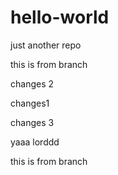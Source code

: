 # hello-world
just another repo

this is from branch

changes 2

changes1

changes 3

 yaaa lorddd

 
this is from branch

